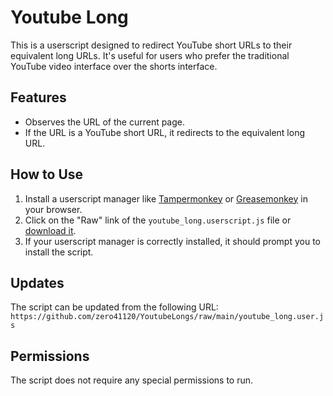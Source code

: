 # Youtube Long

This is a userscript designed to redirect YouTube short URLs to their equivalent long URLs. It's useful for users who prefer the traditional YouTube video interface over the shorts interface.

## Features

- Observes the URL of the current page.
- If the URL is a YouTube short URL, it redirects to the equivalent long URL.

## How to Use

1. Install a userscript manager like [Tampermonkey](https://chromewebstore.google.com/detail/tampermonkey/dhdgffkkebhmkfjojejmpbldmpobfkfo) or [Greasemonkey](https://addons.mozilla.org/en-US/firefox/addon/greasemonkey/) in your browser.
2. Click on the "Raw" link of the `youtube_long.userscript.js` file or [download it](https://github.com/zero41120/YoutubeLong/raw/main/youtube_long.userscript.js). 
3. If your userscript manager is correctly installed, it should prompt you to install the script.

## Updates

The script can be updated from the following URL: `https://github.com/zero41120/YoutubeLongs/raw/main/youtube_long.user.js`

## Permissions

The script does not require any special permissions to run.
